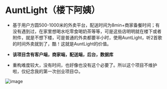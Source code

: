 
# AuntLight（楼下阿姨）

* 基于用户方圆500-1000米的外卖平台，配送时间为8min+商家备餐时间；有没有遇到过，在家里想喝水吃零食喝奶茶等等，可是这些店明明就在楼下或者附件，就是不想下楼，可是普通的外卖都要半小时，使用AuntLight，听2首歌的时间外卖就到了，酷！这就是AuntLight的价值。

* **该项目含有客户端，商家端，配送端，后台，数据库**

* 重构难度较大，没有时间，也好像也没有这个必要了。所以这个项目不维护啦，仅纪念我的第一次创业项目😊。

![image](https://github.com/HackJoe/AuntLight/blob/master/preview_client.gif)
